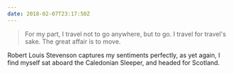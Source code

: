 ```yaml
---
date: 2018-02-07T23:17:50Z
---
```

> For my part, I travel not to go anywhere, but to go. I travel for travel's sake. The great affair is to move.

Robert Louis Stevenson captures my sentiments perfectly, as yet again, I find myself sat aboard the Caledonian Sleeper, and headed for Scotland.
